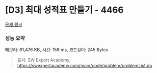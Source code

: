 # [D3] 최대 성적표 만들기 - 4466 

[문제 링크](https://swexpertacademy.com/main/code/problem/problemDetail.do?contestProbId=AWOUfCJ6qVMDFAWg) 

### 성능 요약

메모리: 61,476 KB, 시간: 158 ms, 코드길이: 245 Bytes



> 출처: SW Expert Academy, https://swexpertacademy.com/main/code/problem/problemList.do